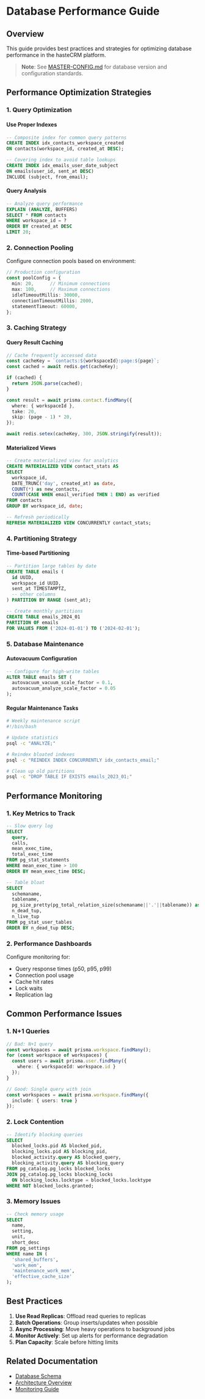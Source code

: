 # Database Performance Guide

## Overview

This guide provides best practices and strategies for optimizing database performance in the hasteCRM platform.

> **Note**: See [MASTER-CONFIG.md](../MASTER-CONFIG.md) for database version and configuration standards.

## Performance Optimization Strategies

### 1. Query Optimization

#### Use Proper Indexes
```sql
-- Composite index for common query patterns
CREATE INDEX idx_contacts_workspace_created 
ON contacts(workspace_id, created_at DESC);

-- Covering index to avoid table lookups
CREATE INDEX idx_emails_user_date_subject 
ON emails(user_id, sent_at DESC) 
INCLUDE (subject, from_email);
```

#### Query Analysis
```sql
-- Analyze query performance
EXPLAIN (ANALYZE, BUFFERS) 
SELECT * FROM contacts 
WHERE workspace_id = ? 
ORDER BY created_at DESC 
LIMIT 20;
```

### 2. Connection Pooling

Configure connection pools based on environment:

```typescript
// Production configuration
const poolConfig = {
  min: 20,      // Minimum connections
  max: 100,     // Maximum connections
  idleTimeoutMillis: 30000,
  connectionTimeoutMillis: 2000,
  statementTimeout: 60000,
};
```

### 3. Caching Strategy

#### Query Result Caching
```typescript
// Cache frequently accessed data
const cacheKey = `contacts:${workspaceId}:page:${page}`;
const cached = await redis.get(cacheKey);

if (cached) {
  return JSON.parse(cached);
}

const result = await prisma.contact.findMany({
  where: { workspaceId },
  take: 20,
  skip: (page - 1) * 20,
});

await redis.setex(cacheKey, 300, JSON.stringify(result));
```

#### Materialized Views
```sql
-- Create materialized view for analytics
CREATE MATERIALIZED VIEW contact_stats AS
SELECT 
  workspace_id,
  DATE_TRUNC('day', created_at) as date,
  COUNT(*) as new_contacts,
  COUNT(CASE WHEN email_verified THEN 1 END) as verified
FROM contacts
GROUP BY workspace_id, date;

-- Refresh periodically
REFRESH MATERIALIZED VIEW CONCURRENTLY contact_stats;
```

### 4. Partitioning Strategy

#### Time-based Partitioning
```sql
-- Partition large tables by date
CREATE TABLE emails (
  id UUID,
  workspace_id UUID,
  sent_at TIMESTAMPTZ,
  -- other columns
) PARTITION BY RANGE (sent_at);

-- Create monthly partitions
CREATE TABLE emails_2024_01 
PARTITION OF emails 
FOR VALUES FROM ('2024-01-01') TO ('2024-02-01');
```

### 5. Database Maintenance

#### Autovacuum Configuration
```sql
-- Configure for high-write tables
ALTER TABLE emails SET (
  autovacuum_vacuum_scale_factor = 0.1,
  autovacuum_analyze_scale_factor = 0.05
);
```

#### Regular Maintenance Tasks
```bash
# Weekly maintenance script
#!/bin/bash

# Update statistics
psql -c "ANALYZE;"

# Reindex bloated indexes
psql -c "REINDEX INDEX CONCURRENTLY idx_contacts_email;"

# Clean up old partitions
psql -c "DROP TABLE IF EXISTS emails_2023_01;"
```

## Performance Monitoring

### 1. Key Metrics to Track

```sql
-- Slow query log
SELECT 
  query,
  calls,
  mean_exec_time,
  total_exec_time
FROM pg_stat_statements
WHERE mean_exec_time > 100
ORDER BY mean_exec_time DESC;

-- Table bloat
SELECT 
  schemaname,
  tablename,
  pg_size_pretty(pg_total_relation_size(schemaname||'.'||tablename)) as size,
  n_dead_tup,
  n_live_tup
FROM pg_stat_user_tables
ORDER BY n_dead_tup DESC;
```

### 2. Performance Dashboards

Configure monitoring for:
- Query response times (p50, p95, p99)
- Connection pool usage
- Cache hit rates
- Lock waits
- Replication lag

## Common Performance Issues

### 1. N+1 Queries
```typescript
// Bad: N+1 query
const workspaces = await prisma.workspace.findMany();
for (const workspace of workspaces) {
  const users = await prisma.user.findMany({
    where: { workspaceId: workspace.id }
  });
}

// Good: Single query with join
const workspaces = await prisma.workspace.findMany({
  include: { users: true }
});
```

### 2. Lock Contention
```sql
-- Identify blocking queries
SELECT 
  blocked_locks.pid AS blocked_pid,
  blocking_locks.pid AS blocking_pid,
  blocked_activity.query AS blocked_query,
  blocking_activity.query AS blocking_query
FROM pg_catalog.pg_locks blocked_locks
JOIN pg_catalog.pg_locks blocking_locks 
  ON blocking_locks.locktype = blocked_locks.locktype
WHERE NOT blocked_locks.granted;
```

### 3. Memory Issues
```sql
-- Check memory usage
SELECT 
  name,
  setting,
  unit,
  short_desc
FROM pg_settings
WHERE name IN (
  'shared_buffers',
  'work_mem',
  'maintenance_work_mem',
  'effective_cache_size'
);
```

## Best Practices

1. **Use Read Replicas**: Offload read queries to replicas
2. **Batch Operations**: Group inserts/updates when possible
3. **Async Processing**: Move heavy operations to background jobs
4. **Monitor Actively**: Set up alerts for performance degradation
5. **Plan Capacity**: Scale before hitting limits

## Related Documentation
- [Database Schema](../architecture/database-schema.md)
- [Architecture Overview](../architecture/overview.md)
- [Monitoring Guide](../deployment/monitoring.md)